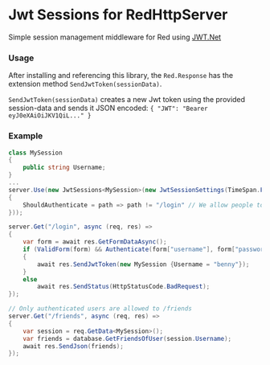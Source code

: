 # Jwt Sessions for RedHttpServer
Simple session management middleware for Red using [JWT.Net](https://github.com/jwt-dotnet/jwt)

### Usage
After installing and referencing this library, the `Red.Response` has the extension method `SendJwtToken(sessionData)`.

`SendJwtToken(sessionData)` creates a new Jwt token using the provided session-data and sends it JSON encoded: `{ "JWT": "Bearer eyJ0eXAiOiJKV1QiL..." }`

### Example
```csharp
class MySession 
{
    public string Username;
}
...
server.Use(new JwtSessions<MySession>(new JwtSessionSettings(TimeSpan.FromDays(1), "my secret secret")
{
    ShouldAuthenticate = path => path != "/login" // We allow people to send requests without a valid Authorization to /login, where we can authenticate them
}));

server.Get("/login", async (req, res) =>
{
    var form = await res.GetFormDataAsync();
    if (ValidForm(form) && Authenticate(form["username"], form["password"]))
    {
        await res.SendJwtToken(new MySession {Username = "benny"});
    }
    else 
        await res.SendStatus(HttpStatusCode.BadRequest);
});

// Only authenticated users are allowed to /friends
server.Get("/friends", async (req, res) => 
{
    var session = req.GetData<MySession>();
    var friends = database.GetFriendsOfUser(session.Username);
    await res.SendJson(friends);
});
```
